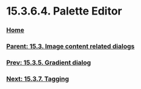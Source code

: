 # 15.3.6.4. Palette Editor

### [Home](./00-home.md)
### [Parent: 15.3. Image content related dialogs](./15-03-00-image-content-related-dialogs.md)
### [Prev: 15.3.5. Gradient dialog](./15-03-05-gradient-dialog.md)
### [Next: 15.3.7. Tagging](./15-03-07-tagging.md)
